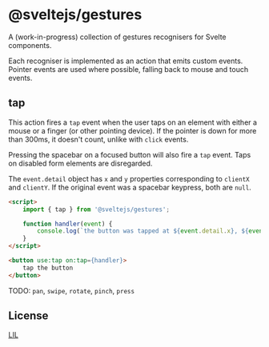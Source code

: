 # @sveltejs/gestures

A (work-in-progress) collection of gestures recognisers for Svelte components.

Each recogniser is implemented as an action that emits custom events. Pointer events are used where possible, falling back to mouse and touch events.


## tap

This action fires a `tap` event when the user taps on an element with either a mouse or a finger (or other pointing device). If the pointer is down for more than 300ms, it doesn't count, unlike with `click` events.

Pressing the spacebar on a focused button will also fire a `tap` event. Taps on disabled form elements are disregarded.

The `event.detail` object has `x` and `y` properties corresponding to `clientX` and `clientY`. If the original event was a spacebar keypress, both are `null`.

```html
<script>
	import { tap } from '@sveltejs/gestures';

	function handler(event) {
		console.log(`the button was tapped at ${event.detail.x}, ${event.detail.y}`);
	}
</script>

<button use:tap on:tap={handler}>
	tap the button
</button>
```

TODO: `pan`, `swipe`, `rotate`, `pinch`, `press`


## License

[LIL](LICENSE)